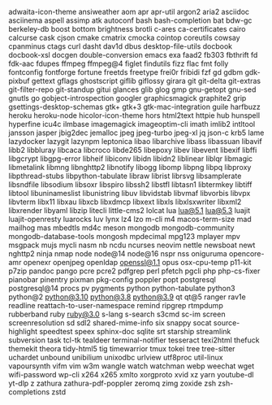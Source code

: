adwaita-icon-theme
ansiweather
aom
apr
apr-util
argon2
aria2
asciidoc
asciinema
aspell
assimp
atk
autoconf
bash
bash-completion
bat
bdw-gc
berkeley-db
boost
bottom
brightness
brotli
c-ares
ca-certificates
cairo
calcurse
cask
cjson
cmake
cmatrix
cmocka
cointop
coreutils
cowsay
cpanminus
ctags
curl
dasht
dav1d
dbus
desktop-file-utils
docbook
docbook-xsl
docgen
double-conversion
emacs
exa
faad2
fb303
fbthrift
fd
fdk-aac
fdupes
ffmpeg
ffmpeg@4
figlet
findutils
fizz
flac
fmt
folly
fontconfig
fontforge
fortune
freetds
freetype
frei0r
fribidi
fzf
gd
gdbm
gdk-pixbuf
gettext
gflags
ghostscript
giflib
giflossy
girara
git
git-delta
git-extras
git-filter-repo
git-standup
gitui
glances
glib
glog
gmp
gnu-getopt
gnu-sed
gnutls
go
gobject-introspection
googler
graphicsmagick
graphite2
grip
gsettings-desktop-schemas
gtk+
gtk+3
gtk-mac-integration
guile
harfbuzz
heroku
heroku-node
hicolor-icon-theme
hors
html2text
httpie
hub
hunspell
hyperfine
icu4c
ilmbase
imagemagick
imageoptim-cli
imath
imlib2
intltool
jansson
jasper
jbig2dec
jemalloc
jpeg
jpeg-turbo
jpeg-xl
jq
json-c
krb5
lame
lazydocker
lazygit
lazynpm
leptonica
libao
libarchive
libass
libassuan
libavif
libb2
libbluray
libcaca
libcroco
libde265
libepoxy
libev
libevent
libexif
libffi
libgcrypt
libgpg-error
libheif
libiconv
libidn
libidn2
liblinear
liblqr
libmagic
libmetalink
libmng
libnghttp2
libnotify
libogg
libomp
libpng
libpq
libproxy
libpthread-stubs
libpython-tabulate
libraw
librist
librsvg
libsamplerate
libsndfile
libsodium
libsoxr
libspiro
libssh2
libstfl
libtasn1
libtermkey
libtiff
libtool
libuninameslist
libunistring
libuv
libvidstab
libvmaf
libvorbis
libvpx
libvterm
libx11
libxau
libxcb
libxdmcp
libxext
libxls
libxlsxwriter
libxml2
libxrender
libyaml
libzip
litecli
little-cms2
lolcat
lua
lua@5.1
lua@5.3
luajit
luajit-openresty
luarocks
luv
lynx
lz4
lzo
m-cli
m4
macos-term-size
mad
mailhog
mas
mbedtls
md4c
meson
mongodb
mongodb-community
mongodb-database-tools
mongosh
mpdecimal
mpg123
mplayer
mpv
msgpack
mujs
mycli
nasm
nb
ncdu
ncurses
neovim
nettle
newsboat
newt
nghttp2
ninja
nmap
node
node@14
node@16
nspr
nss
oniguruma
opencore-amr
openexr
openjpeg
openldap
openssl@1.1
opus
osx-cpu-temp
p11-kit
p7zip
pandoc
pango
pcre
pcre2
pdfgrep
perl
pfetch
pgcli
php
php-cs-fixer
pianobar
pinentry
pixman
pkg-config
poppler
popt
postgresql
postgresql@14
procs
pv
pygments
python
python-tabulate
python3
python@2
python@3.10
python@3.8
python@3.9
qt
qt@5
ranger
rav1e
readline
reattach-to-user-namespace
remind
ripgrep
rtmpdump
rubberband
ruby
ruby@3.0
s-lang
s-search
s3cmd
sc-im
screen
screenresolution
sd
sdl2
shared-mime-info
six
snappy
socat
source-highlight
speedtest
speex
sphinx-doc
sqlite
srt
starship
streamlink
subversion
task
tcl-tk
tealdeer
terminal-notifier
tesseract
texi2html
thefuck
themekit
theora
tidy-html5
tig
timewarrior
tmux
tokei
tree
tree-sitter
uchardet
unbound
unibilium
unixodbc
urlview
utf8proc
util-linux
vapoursynth
vifm
vim
w3m
wangle
watch
watchman
webp
weechat
wget
wifi-password
wp-cli
x264
x265
xmlto
xorgproto
xvid
xz
yarn
youtube-dl
yt-dlp
z
zathura
zathura-pdf-poppler
zeromq
zimg
zoxide
zsh
zsh-completions
zstd
